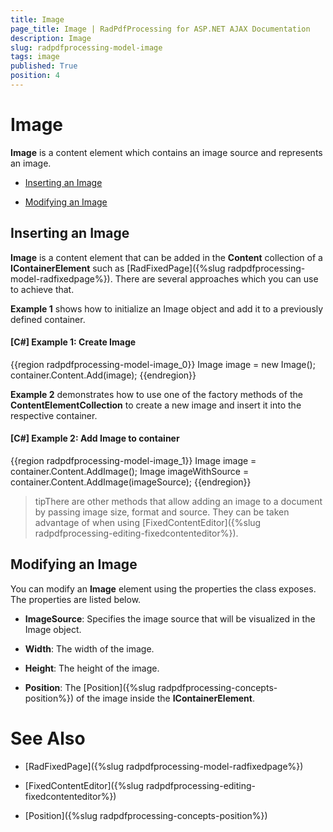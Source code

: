 ```yaml
---
title: Image
page_title: Image | RadPdfProcessing for ASP.NET AJAX Documentation
description: Image
slug: radpdfprocessing-model-image
tags: image
published: True
position: 4
---
```


# Image



__Image__ is a content element which contains an image source and represents an image.
      

* [Inserting an Image](#Inserting_an_Image)

* [Modifying an Image](#Modifying_an_Image)

## Inserting an Image

__Image__ is a content element that can be added in the __Content__ collection of a __IContainerElement__ such as [RadFixedPage]({%slug radpdfprocessing-model-radfixedpage%}). There are several approaches which you can use to achieve that.
        

__Example 1__ shows how to initialize an Image object and add it to a previously defined container.
        

#### __[C#] Example 1: Create Image__

{{region radpdfprocessing-model-image_0}}
    Image image = new Image();
    container.Content.Add(image);
{{endregion}}



__Example 2__ demonstrates how to use one of the factory methods of the __ContentElementCollection__ to create a new image and insert it into the respective container.
        

#### __[C#] Example 2: Add Image to container__

{{region radpdfprocessing-model-image_1}}
    Image image = container.Content.AddImage();
    Image imageWithSource = container.Content.AddImage(imageSource);
{{endregion}}



>tipThere are other methods that allow adding an image to a document by passing image size, format and source. They can be taken advantage of when using [FixedContentEditor]({%slug radpdfprocessing-editing-fixedcontenteditor%}).
          

## Modifying an Image

You can modify an __Image__ element using the properties the class exposes. The properties are listed below.
        

* __ImageSource__: Specifies the image source that will be visualized in the Image object.
            

* __Width__: The width of the image.
            

* __Height__: The height of the image.
            

* __Position__: The [Position]({%slug radpdfprocessing-concepts-position%}) of the image inside the __IContainerElement__.
            

# See Also

 * [RadFixedPage]({%slug radpdfprocessing-model-radfixedpage%})

 * [FixedContentEditor]({%slug radpdfprocessing-editing-fixedcontenteditor%})

 * [Position]({%slug radpdfprocessing-concepts-position%})
